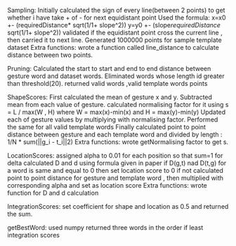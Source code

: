 Sampling:
    Initially calculated the sign of every line(between 2 points) to get whether i have take + of - for next equidistant point
    Used the formula:
            x=x0 +- (requiredDistance* sqrt(1/1+ slope^2))
            y=y0 +- (slope*requiredDistance* sqrt(1/1+ slope^2))
    validated if the equidistant point cross the current line , then carried it to next line.
    Generated 1000000 points for sample template dataset
    Extra functions: wrote a function called line_distance to calculate distance between two points.

Pruning:
    Calculated the start to start and end to end distance between gesture word and dataset words.
    Eliminated words whose length id greater than threshold(20).
    returned valid words ,valid template words points

ShapeScores:
    First calculated the mean of gesture x and y.
    Subtracted mean from each value of gesture.
    calculated normalising factor for it using s = L / max(W , H) where W = max(x)-min(x) and H = max(y)-min(y)
    Updated each of gesture values by multiplying with normalising factor.
    Performed the same for all valid template words
    Finally calculated point to point distance between gesture and each template word and divided by length : 1/N * sum(||g_i - t_i||2)
    Extra functions: wrote getNormalising factor to get s.

LocationScores:
    assigned alpha to 0.01 for each position so that sum=1
    for delta
    calculated D and d using formula given in paper
    if D(g,t) nad D(t,g) for a word is same and equal to 0 then set location score to 0
    if not calculated point to point distance for gesture and template word , then multiplied with corresponding alpha and set as location score
    Extra functions: wrote function for D and d calculation

IntegrationScores:
    set coefficient for shape and location as 0.5 and returned the sum.

getBestWord:
    used numpy
    returned three words in the order if least integration scores






